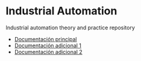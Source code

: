 # Industrial Automation

Industrial automation theory and practice repository 
- [Documentación principal](docs/README.md)
- [Documentación adicional 1](docs/README2.md)
- [Documentación adicional 2](docs/README3.md)
